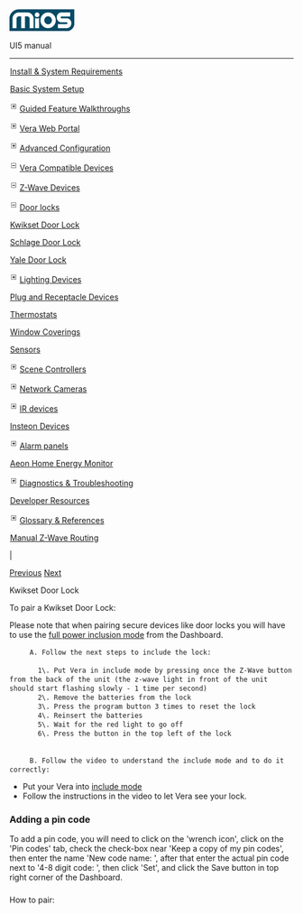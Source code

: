 ![](skins/mios/images/logo.png)

UI5 manual

  
---  
  
![](images/spacer.gif)[Install & System
Requirements](index.html#!docs5/installation_and_system_requirements_en_3Lite_all.md)

![](images/spacer.gif)[Basic System Setup ](index.html#!docs5/getting_started_en_3Lite_all.md)

![](skins/mios/images/plus.gif)[Guided Feature Walkthroughs
](features_en_3Lite_all.html)

![](skins/mios/images/plus.gif)[Vera Web Portal](index.html#!docs5/web_portal_en_3Lite_all.md)

![](skins/mios/images/plus.gif)[Advanced
Configuration](index.html#!docs5/advanced_configuration_en_3Lite_all.md)

![](skins/mios/images/minus.gif)[Vera Compatible
Devices](index.html#!docs5/supported_hardware_en_3Lite_all.md)

![](skins/mios/images/minus.gif)[Z-Wave Devices](index.html#!docs5/zwave_devices_en_3Lite_all.md)

![](skins/mios/images/minus.gif)[Door locks](index.html#!docs5/door_locks_en_3Lite_all.md)

![](images/spacer.gif)[Kwikset Door Lock](index.html#!docs5/kwikset_lock_en_3Lite_all.md)

![](images/spacer.gif)[Schlage Door Lock](index.html#!docs5/schlage_lock_en_3Lite_all.md)

![](images/spacer.gif)[Yale Door Lock](index.html#!docs5/yale_door_lock_en_3Lite_all.md)

![](skins/mios/images/plus.gif)[Lighting Devices](index.html#!docs5/lighting_devices_en_3Lite_all.md)

![](images/spacer.gif)[Plug and Receptacle Devices](index.html#!docs5/plug_devices_en_3Lite_all.md)

![](images/spacer.gif)[Thermostats](index.html#!docs5/thermostats_en_3Lite_all.md)

![](images/spacer.gif)[Window Coverings](index.html#!docs5/window_coverings_en_3Lite_all.md)

![](images/spacer.gif)[Sensors](index.html#!docs5/sensors_en_3Lite_all.md)

![](skins/mios/images/plus.gif)[Scene Controllers](index.html#!docs5/scene_controllers_en_3Lite_all.md)

![](skins/mios/images/plus.gif)[Network Cameras](index.html#!docs5/ip_camera_en_3Lite_all.md)

![](skins/mios/images/plus.gif)[IR devices](index.html#!docs5/infrared_en_3Lite_all.md)

![](images/spacer.gif)[Insteon Devices](index.html#!docs5/Insteon_en_3Lite_all.md)

![](skins/mios/images/plus.gif)[Alarm panels](index.html#!docs5/alarm_en_3Lite_all.md)

![](images/spacer.gif)[Aeon Home Energy Monitor](index.html#!docs5/aeon_en_3Lite_all.md)

![](skins/mios/images/plus.gif)[Diagnostics &
Troubleshooting](index.html#!docs5/troubleshooting_en_3Lite_all.md)

![](images/spacer.gif)[Developer Resources](index.html#!docs5/developers_en_3Lite_all.md)

![](skins/mios/images/plus.gif)[Glossary &
References](index.html#!docs5/reference_en_3Lite_all.md)

![](images/spacer.gif)[Manual Z-Wave Routing](index.html#!docs5/ManualRoute_en_3Lite_all.md)

|

[Previous](index.html#!docs5/door_locks_en_3Lite_all.md)
[Next](index.html#!docs5/schlage_lock_en_3Lite_all.md)

Kwikset Door Lock

To pair a Kwikset Door Lock:  
  
Please note that when pairing secure devices like door locks you will have to
use the [full power inclusion
mode](index.html#!docs5/http://docs5.mios.com/full_power_inclusion_en_all_all.md) from the
Dashboard.  
  
         A. Follow the next steps to include the lock:  
              
           1\. Put Vera in include mode by pressing once the Z-Wave button from the back of the unit (the z-wave light in front of the unit should start flashing slowly - 1 time per second)  
           2\. Remove the batteries from the lock  
           3\. Press the program button 3 times to reset the lock  
           4\. Reinsert the batteries  
           5\. Wait for the red light to go off  
           6\. Press the button in the top left of the lock  
  
  
         B. Follow the video to understand the include mode and to do it correctly:  

  * Put your Vera into [include mode](index.html#!docs5/include_mode_en_all_all.md)
  * Follow the instructions in the video to let Vera see your lock.

### Adding a pin code  

To add a pin code, you will need to click on the 'wrench icon', click on the
'Pin codes' tab, check the check-box near 'Keep a copy of my pin codes', then
enter the name 'New code name: ', after that enter the actual pin code next to
'4-8 digit code: ', then click 'Set', and click the Save button in top right
corner of the Dashboard.

###

###

How to pair:  
  

  

